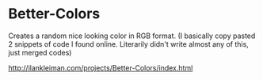 # Better-Colors
Creates a random nice looking color in RGB format. (I basically copy pasted 2 snippets of code I found online. Literarily didn't write almost any of this, just merged codes)


http://ilankleiman.com/projects/Better-Colors/index.html
